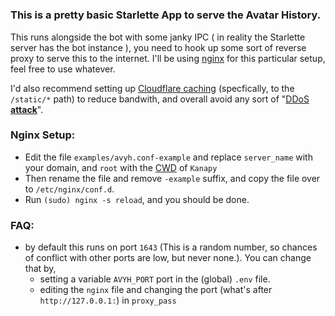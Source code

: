 # 
### This is a pretty basic Starlette App to serve the Avatar History.
This runs alongside the bot with some janky IPC ( in reality the Starlette server has the bot instance ), you need to hook up some sort of reverse proxy to serve this to the internet. I'll be using [nginx](https://nginx.org) for this particular setup, feel free to use whatever.

I'd also recommend setting up [Cloudflare caching](https://developers.cloudflare.com/cache) (specfically, to the `/static/*` path) to reduce bandwith, and overall avoid any sort of "[DDoS **attack**](https://en.wikipedia.org/wiki/Denial-of-service_attack)".

### Nginx Setup:
- Edit the file `examples/avyh.conf-example` and replace `server_name` with your domain, and `root` with the [CWD](https://en.wikipedia.org/wiki/Working_directory, "Current Working Directory") of `Kanapy`
- Then rename the file and remove `-example` suffix, and copy the file over to `/etc/nginx/conf.d`.
- Run `(sudo) nginx -s reload`, and you should be done.

### FAQ:
- by default this runs on port `1643` (This is a random number, so chances of conflict with other ports are low, but never none.). You can change that by,
    - setting a variable `AVYH_PORT` port in the (global) `.env` file.
    - editing the `nginx` file and changing the port (what's after `http://127.0.0.1:`) in `proxy_pass`

<!-- i don't even know why im writing this, just contact me if you want to run this on your own server for whatever bizzaire reason. -->
#
